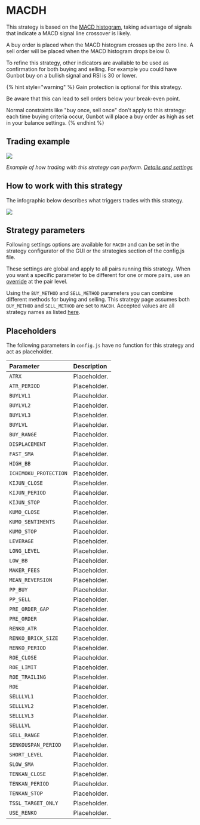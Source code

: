 # MACDH

This strategy is based on the [MACD histogram](http://stockcharts.com/school/doku.php?id=chart_school:technical_indicators:macd-histogram), taking advantage of signals that indicate a MACD signal line crossover is likely.

A buy order is placed when the MACD histogram crosses up the zero line. A sell order will be placed when the MACD histogram drops below 0.

To refine this strategy, other indicators are available to be used as confirmation for both buying and selling. For example you could have Gunbot buy on a bullish signal and RSI is 30 or lower.

{% hint style="warning" %}
Gain protection is optional for this strategy. 

Be aware that this can lead to sell orders below your break-even point. 

Normal constraints like "buy once, sell once" don't apply to this strategy: each time buying criteria occur, Gunbot will place a buy order as high as set in your balance settings.
{% endhint %}



## Trading example

![](https://user-images.githubusercontent.com/2372008/47293430-6b1ed580-d60a-11e8-9270-821289d9a1ec.PNG)

_Example of how trading with this strategy can perform._ [_Details and settings_](https://www.tradingview.com/chart/XRPUSD/HK0j4emv-MACDH-Gunbot-trading-strategy/)



## How to work with this strategy

The infographic below describes what triggers trades with this strategy.

![](https://user-images.githubusercontent.com/2372008/41107941-a4e7da44-6a73-11e8-9cfd-861e4dc12a46.PNG)

 

## Strategy parameters

Following settings options are available for `MACDH` and can be set in the strategy configurator of the GUI or the strategies section of the config.js file.

These settings are global and apply to all pairs running this strategy. When you want a specific parameter to be different for one or more pairs, use an [override](https://github.com/GuntharDeNiro/BTCT/wiki/Gunbot-settings#overrides) at the pair level.

Using the `BUY_METHOD` and `SELL_METHOD` parameters you can combine different methods for buying and selling. This strategy page assumes both `BUY_METHOD` and `SELL_METHOD` are set to `MACDH`. Accepted values are all strategy names as listed [here](../about-gunbot-strategies/trading-methods.md#available-buy-and-sell-methods).









## Placeholders

The following parameters in `config.js` have no function for this strategy and act as placeholder.

| Parameter | Description |
| :--- | :--- |
| `ATRX` | Placeholder. |
| `ATR_PERIOD` | Placeholder. |
| `BUYLVL1` | Placeholder. |
| `BUYLVL2` | Placeholder. |
| `BUYLVL3` | Placeholder. |
| `BUYLVL` | Placeholder. |
| `BUY_RANGE` | Placeholder. |
| `DISPLACEMENT` | Placeholder. |
| `FAST_SMA` | Placeholder. |
| `HIGH_BB` | Placeholder. |
| `ICHIMOKU_PROTECTION` | Placeholder. |
| `KIJUN_CLOSE` | Placeholder. |
| `KIJUN_PERIOD` | Placeholder. |
| `KIJUN_STOP` | Placeholder. |
| `KUMO_CLOSE` | Placeholder. |
| `KUMO_SENTIMENTS` | Placeholder. |
| `KUMO_STOP` | Placeholder. |
| `LEVERAGE` | Placeholder. |
| `LONG_LEVEL` | Placeholder. |
| `LOW_BB` | Placeholder. |
| `MAKER_FEES` | Placeholder. |
| `MEAN_REVERSION` | Placeholder. |
| `PP_BUY` | Placeholder. |
| `PP_SELL` | Placeholder. |
| `PRE_ORDER_GAP` | Placeholder. |
| `PRE_ORDER` | Placeholder. |
| `RENKO_ATR` | Placeholder. |
| `RENKO_BRICK_SIZE` | Placeholder. |
| `RENKO_PERIOD` | Placeholder. |
| `ROE_CLOSE` | Placeholder. |
| `ROE_LIMIT` | Placeholder. |
| `ROE_TRAILING` | Placeholder. |
| `ROE` | Placeholder. |
| `SELLLVL1` | Placeholder. |
| `SELLLVL2` | Placeholder. |
| `SELLLVL3` | Placeholder. |
| `SELLLVL` | Placeholder. |
| `SELL_RANGE` | Placeholder. |
| `SENKOUSPAN_PERIOD` | Placeholder. |
| `SHORT_LEVEL` | Placeholder. |
| `SLOW_SMA` | Placeholder. |
| `TENKAN_CLOSE` | Placeholder. |
| `TENKAN_PERIOD` | Placeholder. |
| `TENKAN_STOP` | Placeholder. |
| `TSSL_TARGET_ONLY` | Placeholder. |
| `USE_RENKO` | Placeholder. |

